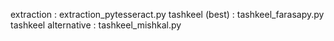 extraction           : extraction_pytesseract.py
tashkeel (best)      : tashkeel_farasapy.py
tashkeel alternative : tashkeel_mishkal.py